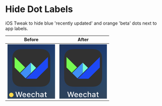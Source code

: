 # Hide Dot Labels
iOS Tweak to hide blue 'recently updated' and orange 'beta' dots next to app labels.

Before | After
:-----:|:----:
![Screenshot displaying an App Icon with a beta dot label](beta-dot-label.png)| ![Screenshot displaying an app icon with hidden beta dot label](hidden-beta-dot-label.png)
